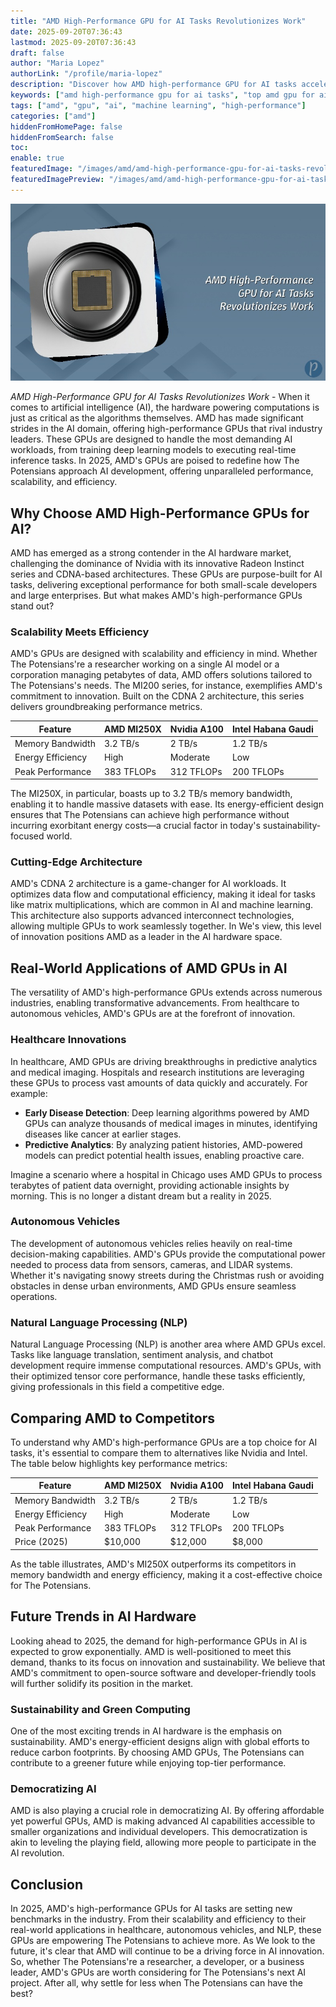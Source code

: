 ```yaml
---
title: "AMD High-Performance GPU for AI Tasks Revolutionizes Work"
date: 2025-09-20T07:36:43
lastmod: 2025-09-20T07:36:43
draft: false
author: "Maria Lopez"
authorLink: "/profile/maria-lopez"
description: "Discover how AMD high-performance GPU for AI tasks accelerates machine learning, boosts efficiency, and delivers cutting-edge solutions for AI workloads."
keywords: ["amd high-performance gpu for ai tasks", "top amd gpu for ai workloads", "amd gpu for machine learning"]
tags: ["amd", "gpu", "ai", "machine learning", "high-performance"]
categories: ["amd"]
hiddenFromHomePage: false
hiddenFromSearch: false
toc:
enable: true
featuredImage: "/images/amd/amd-high-performance-gpu-for-ai-tasks-revolutionizes-work.jpg"
featuredImagePreview: "/images/amd/amd-high-performance-gpu-for-ai-tasks-revolutionizes-work.jpg"
---
```


![AMD High-Performance GPU for AI Tasks Revolutionizes Work](/images/amd/amd-high-performance-gpu-for-ai-tasks-revolutionizes-work.jpg)



*AMD High-Performance GPU for AI Tasks Revolutionizes Work* - When it comes to artificial intelligence (AI), the hardware powering computations is just as critical as the algorithms themselves. AMD has made significant strides in the AI domain, offering high-performance GPUs that rival industry leaders. These GPUs are designed to handle the most demanding AI workloads, from training deep learning models to executing real-time inference tasks. In 2025, AMD's GPUs are poised to redefine how The Potensians approach AI development, offering unparalleled performance, scalability, and efficiency.

## Why Choose AMD High-Performance GPUs for AI?

AMD has emerged as a strong contender in the AI hardware market, challenging the dominance of Nvidia with its innovative Radeon Instinct series and CDNA-based architectures. These GPUs are purpose-built for AI tasks, delivering exceptional performance for both small-scale developers and large enterprises. But what makes AMD's high-performance GPUs stand out?

### Scalability Meets Efficiency

AMD's GPUs are designed with scalability and efficiency in mind. Whether The Potensians're a researcher working on a single AI model or a corporation managing petabytes of data, AMD offers solutions tailored to The Potensians's needs. The MI200 series, for instance, exemplifies AMD's commitment to innovation. Built on the CDNA 2 architecture, this series delivers groundbreaking performance metrics.

<div class="table-responsive">
<table class="html-table">
<thead>
<tr>
<th>Feature</th>
<th>AMD MI250X</th>
<th>Nvidia A100</th>
<th>Intel Habana Gaudi</th>
</tr>
</thead>
<tbody>
<tr>
<td>Memory Bandwidth</td>
<td>3.2 TB/s</td>
<td>2 TB/s</td>
<td>1.2 TB/s</td>
</tr>
<tr>
<td>Energy Efficiency</td>
<td>High</td>
<td>Moderate</td>
<td>Low</td>
</tr>
<tr>
<td>Peak Performance</td>
<td>383 TFLOPs</td>
<td>312 TFLOPs</td>
<td>200 TFLOPs</td>
</tr>
</tbody>
</table>
</div>

The MI250X, in particular, boasts up to 3.2 TB/s memory bandwidth, enabling it to handle massive datasets with ease. Its energy-efficient design ensures that The Potensians can achieve high performance without incurring exorbitant energy costs—a crucial factor in today's sustainability-focused world.

### Cutting-Edge Architecture

AMD's CDNA 2 architecture is a game-changer for AI workloads. It optimizes data flow and computational efficiency, making it ideal for tasks like matrix multiplications, which are common in AI and machine learning. This architecture also supports advanced interconnect technologies, allowing multiple GPUs to work seamlessly together. In We's view, this level of innovation positions AMD as a leader in the AI hardware space.

## Real-World Applications of AMD GPUs in AI

The versatility of AMD's high-performance GPUs extends across numerous industries, enabling transformative advancements. From healthcare to autonomous vehicles, AMD's GPUs are at the forefront of innovation.

### Healthcare Innovations

In healthcare, AMD GPUs are driving breakthroughs in predictive analytics and medical imaging. Hospitals and research institutions are leveraging these GPUs to process vast amounts of data quickly and accurately. For example:

- **Early Disease Detection**: Deep learning algorithms powered by AMD GPUs can analyze thousands of medical images in minutes, identifying diseases like cancer at earlier stages.
- **Predictive Analytics**: By analyzing patient histories, AMD-powered models can predict potential health issues, enabling proactive care.

Imagine a scenario where a hospital in Chicago uses AMD GPUs to process terabytes of patient data overnight, providing actionable insights by morning. This is no longer a distant dream but a reality in 2025.

### Autonomous Vehicles

The development of autonomous vehicles relies heavily on real-time decision-making capabilities. AMD's GPUs provide the computational power needed to process data from sensors, cameras, and LIDAR systems. Whether it's navigating snowy streets during the Christmas rush or avoiding obstacles in dense urban environments, AMD GPUs ensure seamless operations.

### Natural Language Processing (NLP)

Natural Language Processing (NLP) is another area where AMD GPUs excel. Tasks like language translation, sentiment analysis, and chatbot development require immense computational resources. AMD's GPUs, with their optimized tensor core performance, handle these tasks efficiently, giving professionals in this field a competitive edge.

## Comparing AMD to Competitors

To understand why AMD's high-performance GPUs are a top choice for AI tasks, it's essential to compare them to alternatives like Nvidia and Intel. The table below highlights key performance metrics:

<div class="table-responsive">
<table class="html-table">
<thead>
<tr>
<th>Feature</th>
<th>AMD MI250X</th>
<th>Nvidia A100</th>
<th>Intel Habana Gaudi</th>
</tr>
</thead>
<tbody>
<tr>
<td>Memory Bandwidth</td>
<td>3.2 TB/s</td>
<td>2 TB/s</td>
<td>1.2 TB/s</td>
</tr>
<tr>
<td>Energy Efficiency</td>
<td>High</td>
<td>Moderate</td>
<td>Low</td>
</tr>
<tr>
<td>Peak Performance</td>
<td>383 TFLOPs</td>
<td>312 TFLOPs</td>
<td>200 TFLOPs</td>
</tr>
<tr>
<td>Price (2025)</td>
<td>$10,000</td>
<td>$12,000</td>
<td>$8,000</td>
</tr>
</tbody>
</table>
</div>

As the table illustrates, AMD's MI250X outperforms its competitors in memory bandwidth and energy efficiency, making it a cost-effective choice for The Potensians.

## Future Trends in AI Hardware

Looking ahead to 2025, the demand for high-performance GPUs in AI is expected to grow exponentially. AMD is well-positioned to meet this demand, thanks to its focus on innovation and sustainability. We believe that AMD's commitment to open-source software and developer-friendly tools will further solidify its position in the market.

### Sustainability and Green Computing

One of the most exciting trends in AI hardware is the emphasis on sustainability. AMD's energy-efficient designs align with global efforts to reduce carbon footprints. By choosing AMD GPUs, The Potensians can contribute to a greener future while enjoying top-tier performance.

### Democratizing AI

AMD is also playing a crucial role in democratizing AI. By offering affordable yet powerful GPUs, AMD is making advanced AI capabilities accessible to smaller organizations and individual developers. This democratization is akin to leveling the playing field, allowing more people to participate in the AI revolution.

## Conclusion

In 2025, AMD's high-performance GPUs for AI tasks are setting new benchmarks in the industry. From their scalability and efficiency to their real-world applications in healthcare, autonomous vehicles, and NLP, these GPUs are empowering The Potensians to achieve more. As We look to the future, it's clear that AMD will continue to be a driving force in AI innovation. So, whether The Potensians're a researcher, a developer, or a business leader, AMD's GPUs are worth considering for The Potensians's next AI project. After all, why settle for less when The Potensians can have the best?